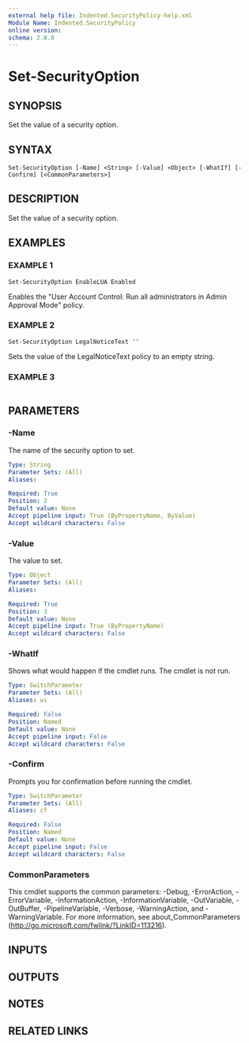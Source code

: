 ```yaml
---
external help file: Indented.SecurityPolicy-help.xml
Module Name: Indented.SecurityPolicy
online version:
schema: 2.0.0
---
```


# Set-SecurityOption

## SYNOPSIS
Set the value of a security option.

## SYNTAX

```
Set-SecurityOption [-Name] <String> [-Value] <Object> [-WhatIf] [-Confirm] [<CommonParameters>]
```

## DESCRIPTION
Set the value of a security option.

## EXAMPLES

### EXAMPLE 1
```
Set-SecurityOption EnableLUA Enabled
```

Enables the "User Account Control: Run all administrators in Admin Approval Mode" policy.

### EXAMPLE 2
```
Set-SecurityOption LegalNoticeText ''
```

Sets the value of the LegalNoticeText policy to an empty string.

### EXAMPLE 3
```

```

## PARAMETERS

### -Name
The name of the security option to set.

```yaml
Type: String
Parameter Sets: (All)
Aliases:

Required: True
Position: 2
Default value: None
Accept pipeline input: True (ByPropertyName, ByValue)
Accept wildcard characters: False
```

### -Value
The value to set.

```yaml
Type: Object
Parameter Sets: (All)
Aliases:

Required: True
Position: 3
Default value: None
Accept pipeline input: True (ByPropertyName)
Accept wildcard characters: False
```

### -WhatIf
Shows what would happen if the cmdlet runs.
The cmdlet is not run.

```yaml
Type: SwitchParameter
Parameter Sets: (All)
Aliases: wi

Required: False
Position: Named
Default value: None
Accept pipeline input: False
Accept wildcard characters: False
```

### -Confirm
Prompts you for confirmation before running the cmdlet.

```yaml
Type: SwitchParameter
Parameter Sets: (All)
Aliases: cf

Required: False
Position: Named
Default value: None
Accept pipeline input: False
Accept wildcard characters: False
```

### CommonParameters
This cmdlet supports the common parameters: -Debug, -ErrorAction, -ErrorVariable, -InformationAction, -InformationVariable, -OutVariable, -OutBuffer, -PipelineVariable, -Verbose, -WarningAction, and -WarningVariable.
For more information, see about_CommonParameters (http://go.microsoft.com/fwlink/?LinkID=113216).

## INPUTS

## OUTPUTS

## NOTES

## RELATED LINKS
